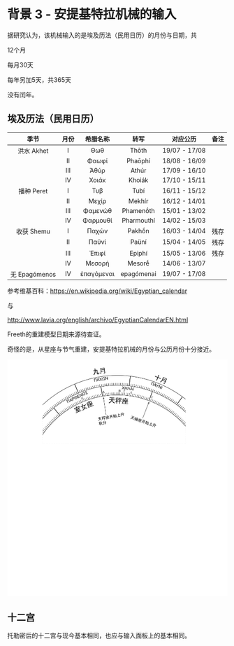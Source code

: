 # 背景 3 - 安提基特拉机械的输入

据研究认为，该机械输入的是埃及历法（民用日历）的月份与日期，共

12个月

每月30天

每年另加5天，共365天

没有闰年。

## 埃及历法（民用日历）

|季节|月份|希腊名称|转写|对应公历|备注|
| :----: | :----: | :----: | :----: | :----: | :----: |
|洪水 Akhet|I|Θωθ|Thōth|19/07 - 17/08||
||II|Φαωφί|Phaōphí|18/08 - 16/09||
||III|Ἀθύρ|Athúr|17/09 - 16/10||
||IV|Χοιάκ|Khoiák|17/10 - 15/11||
|播种 Peret|I|Τυβ|Tubí|16/11 - 15/12||
||II|Μεχίρ|Mekhír|16/12 - 14/01||
||III|Φαμενώθ|Phamenṓth|15/01 - 13/02||
||IV|Φαρμουθί|Pharmouthí|14/02 - 15/03||
|收获 Shemu|I|Παχών|Pakhṓn|16/03 - 14/04|残存|
||II|Παϋνί|Paüní|15/04 - 14/05|残存|
||III|Ἐπιφί|Epiphí|15/05 - 13/06|残存|
||IV|Μεσορή|Mesorḗ|14/06 - 13/07||
|无 Epagómenos|IV|ἐπαγόμεναι|epagómenai|19/07 - 17/08|||

参考维基百科：https://en.wikipedia.org/wiki/Egyptian_calendar

与

http://www.lavia.org/english/archivo/EgyptianCalendarEN.html

Freeth的重建模型日期来源待查证。

奇怪的是，从星座与节气重建，安提基特拉机械的月份与公历月份十分接近。

![Fragment_C](https://raw.githubusercontent.com/Mustela-sibirica/isokythera/master/pic/fragment_C.jpg "Fragment_C")

## 十二宫

托勒密后的十二宫与现今基本相同，也应与输入面板上的基本相同。



